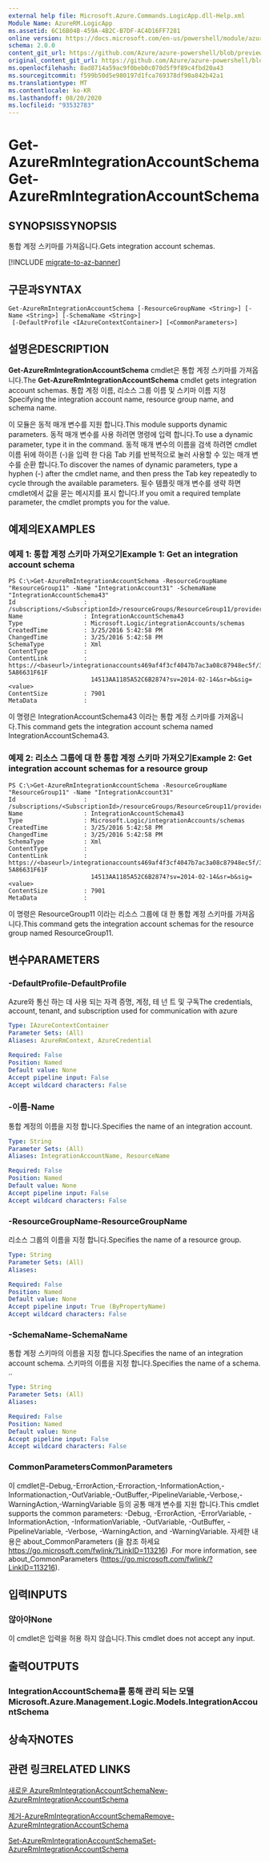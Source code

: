 ```yaml
---
external help file: Microsoft.Azure.Commands.LogicApp.dll-Help.xml
Module Name: AzureRM.LogicApp
ms.assetid: 6C16B04B-459A-4B2C-B7DF-AC4D16FF7281
online version: https://docs.microsoft.com/en-us/powershell/module/azurerm.logicapp/get-azurermintegrationaccountschema
schema: 2.0.0
content_git_url: https://github.com/Azure/azure-powershell/blob/preview/src/ResourceManager/LogicApp/Commands.LogicApp/help/Get-AzureRmIntegrationAccountSchema.md
original_content_git_url: https://github.com/Azure/azure-powershell/blob/preview/src/ResourceManager/LogicApp/Commands.LogicApp/help/Get-AzureRmIntegrationAccountSchema.md
ms.openlocfilehash: 8ad8714a59ac9f0beb0c070d5f9f89c4fbd20a43
ms.sourcegitcommit: f599b50d5e980197d1fca769378df90a842b42a1
ms.translationtype: MT
ms.contentlocale: ko-KR
ms.lasthandoff: 08/20/2020
ms.locfileid: "93532783"
---
```

# <span data-ttu-id="2cf88-101">Get-AzureRmIntegrationAccountSchema</span><span class="sxs-lookup"><span data-stu-id="2cf88-101">Get-AzureRmIntegrationAccountSchema</span></span>

## <span data-ttu-id="2cf88-102">SYNOPSIS</span><span class="sxs-lookup"><span data-stu-id="2cf88-102">SYNOPSIS</span></span>
<span data-ttu-id="2cf88-103">통합 계정 스키마를 가져옵니다.</span><span class="sxs-lookup"><span data-stu-id="2cf88-103">Gets integration account schemas.</span></span>

[!INCLUDE [migrate-to-az-banner](../../includes/migrate-to-az-banner.md)]

## <span data-ttu-id="2cf88-104">구문과</span><span class="sxs-lookup"><span data-stu-id="2cf88-104">SYNTAX</span></span>

```
Get-AzureRmIntegrationAccountSchema [-ResourceGroupName <String>] [-Name <String>] [-SchemaName <String>]
 [-DefaultProfile <IAzureContextContainer>] [<CommonParameters>]
```

## <span data-ttu-id="2cf88-105">설명은</span><span class="sxs-lookup"><span data-stu-id="2cf88-105">DESCRIPTION</span></span>
<span data-ttu-id="2cf88-106">**Get-AzureRmIntegrationAccountSchema** cmdlet은 통합 계정 스키마를 가져옵니다.</span><span class="sxs-lookup"><span data-stu-id="2cf88-106">The **Get-AzureRmIntegrationAccountSchema** cmdlet gets integration account schemas.</span></span>
<span data-ttu-id="2cf88-107">통합 계정 이름, 리소스 그룹 이름 및 스키마 이름 지정</span><span class="sxs-lookup"><span data-stu-id="2cf88-107">Specifying the integration account name, resource group name, and schema name.</span></span>

<span data-ttu-id="2cf88-108">이 모듈은 동적 매개 변수를 지원 합니다.</span><span class="sxs-lookup"><span data-stu-id="2cf88-108">This module supports dynamic parameters.</span></span>
<span data-ttu-id="2cf88-109">동적 매개 변수를 사용 하려면 명령에 입력 합니다.</span><span class="sxs-lookup"><span data-stu-id="2cf88-109">To use a dynamic parameter, type it in the command.</span></span>
<span data-ttu-id="2cf88-110">동적 매개 변수의 이름을 검색 하려면 cmdlet 이름 뒤에 하이픈 (-)을 입력 한 다음 Tab 키를 반복적으로 눌러 사용할 수 있는 매개 변수를 순환 합니다.</span><span class="sxs-lookup"><span data-stu-id="2cf88-110">To discover the names of dynamic parameters, type a hyphen (-) after the cmdlet name, and then press the Tab key repeatedly to cycle through the available parameters.</span></span>
<span data-ttu-id="2cf88-111">필수 템플릿 매개 변수를 생략 하면 cmdlet에서 값을 묻는 메시지를 표시 합니다.</span><span class="sxs-lookup"><span data-stu-id="2cf88-111">If you omit a required template parameter, the cmdlet prompts you for the value.</span></span>

## <span data-ttu-id="2cf88-112">예제의</span><span class="sxs-lookup"><span data-stu-id="2cf88-112">EXAMPLES</span></span>

### <span data-ttu-id="2cf88-113">예제 1: 통합 계정 스키마 가져오기</span><span class="sxs-lookup"><span data-stu-id="2cf88-113">Example 1: Get an integration account schema</span></span>
```
PS C:\>Get-AzureRmIntegrationAccountSchema -ResourceGroupName "ResourceGroup11" -Name "IntegrationAccount31" -SchemaName "IntegrationAccountSchema43"
Id                   : /subscriptions/<SubscriptionId>/resourceGroups/ResourceGroup11/providers/Microsoft.Logic/integrationAccounts/IntegrationAccount31/schemas/IntegrationAccountSchema43
Name                 : IntegrationAccountSchema43
Type                 : Microsoft.Logic/integrationAccounts/schemas
CreatedTime          : 3/25/2016 5:42:58 PM
ChangedTime          : 3/25/2016 5:42:58 PM
SchemaType           : Xml
ContentType          : 
ContentLink          : https://<baseurl>/integrationaccounts469af4f3cf4047b7ac3a08c87948ec5f/3839E_XML_INTEGRATIONACCOUNTSCHEMA43-5A86631F61F
                       14513AA1185A52C6B2874?sv=2014-02-14&sr=b&sig=<value>
ContentSize          : 7901
MetaData             :
```

<span data-ttu-id="2cf88-114">이 명령은 IntegrationAccountSchema43 이라는 통합 계정 스키마를 가져옵니다.</span><span class="sxs-lookup"><span data-stu-id="2cf88-114">This command gets the integration account schema named IntegrationAccountSchema43.</span></span>

### <span data-ttu-id="2cf88-115">예제 2: 리소스 그룹에 대 한 통합 계정 스키마 가져오기</span><span class="sxs-lookup"><span data-stu-id="2cf88-115">Example 2: Get integration account schemas for a resource group</span></span>
```
PS C:\>Get-AzureRmIntegrationAccountSchema -ResourceGroupName "ResourceGroup11" -Name "IntegrationAccount31"
Id                   : /subscriptions/<SubscriptionId>/resourceGroups/ResourceGroup11/providers/Microsoft.Logic/integrationAccounts/IntegrationAccount31/schemas/IntegrationAccountSchema43
Name                 : IntegrationAccountSchema43
Type                 : Microsoft.Logic/integrationAccounts/schemas
CreatedTime          : 3/25/2016 5:42:58 PM
ChangedTime          : 3/25/2016 5:42:58 PM
SchemaType           : Xml
ContentType          : 
ContentLink          : https://<baseurl>/integrationaccounts469af4f3cf4047b7ac3a08c87948ec5f/3839E_XML_INTEGRATIONACCOUNTSCHEMA43-5A86631F61F
                       14513AA1185A52C6B2874?sv=2014-02-14&sr=b&sig=<value>
ContentSize          : 7901
MetaData             :
```

<span data-ttu-id="2cf88-116">이 명령은 ResourceGroup11 이라는 리소스 그룹에 대 한 통합 계정 스키마를 가져옵니다.</span><span class="sxs-lookup"><span data-stu-id="2cf88-116">This command gets the integration account schemas for the resource group named ResourceGroup11.</span></span>

## <span data-ttu-id="2cf88-117">변수</span><span class="sxs-lookup"><span data-stu-id="2cf88-117">PARAMETERS</span></span>

### <span data-ttu-id="2cf88-118">-DefaultProfile</span><span class="sxs-lookup"><span data-stu-id="2cf88-118">-DefaultProfile</span></span>
<span data-ttu-id="2cf88-119">Azure와 통신 하는 데 사용 되는 자격 증명, 계정, 테 넌 트 및 구독</span><span class="sxs-lookup"><span data-stu-id="2cf88-119">The credentials, account, tenant, and subscription used for communication with azure</span></span>

```yaml
Type: IAzureContextContainer
Parameter Sets: (All)
Aliases: AzureRmContext, AzureCredential

Required: False
Position: Named
Default value: None
Accept pipeline input: False
Accept wildcard characters: False
```

### <span data-ttu-id="2cf88-120">-이름</span><span class="sxs-lookup"><span data-stu-id="2cf88-120">-Name</span></span>
<span data-ttu-id="2cf88-121">통합 계정의 이름을 지정 합니다.</span><span class="sxs-lookup"><span data-stu-id="2cf88-121">Specifies the name of an integration account.</span></span>

```yaml
Type: String
Parameter Sets: (All)
Aliases: IntegrationAccountName, ResourceName

Required: False
Position: Named
Default value: None
Accept pipeline input: False
Accept wildcard characters: False
```

### <span data-ttu-id="2cf88-122">-ResourceGroupName</span><span class="sxs-lookup"><span data-stu-id="2cf88-122">-ResourceGroupName</span></span>
<span data-ttu-id="2cf88-123">리소스 그룹의 이름을 지정 합니다.</span><span class="sxs-lookup"><span data-stu-id="2cf88-123">Specifies the name of a resource group.</span></span>

```yaml
Type: String
Parameter Sets: (All)
Aliases: 

Required: False
Position: Named
Default value: None
Accept pipeline input: True (ByPropertyName)
Accept wildcard characters: False
```

### <span data-ttu-id="2cf88-124">-SchemaName</span><span class="sxs-lookup"><span data-stu-id="2cf88-124">-SchemaName</span></span>
<span data-ttu-id="2cf88-125">통합 계정 스키마의 이름을 지정 합니다.</span><span class="sxs-lookup"><span data-stu-id="2cf88-125">Specifies the name of an integration account schema.</span></span>
<span data-ttu-id="2cf88-126">스키마의 이름을 지정 합니다.</span><span class="sxs-lookup"><span data-stu-id="2cf88-126">Specifies the name of a schema.</span></span>
<span data-ttu-id="2cf88-127">.</span><span class="sxs-lookup"><span data-stu-id="2cf88-127">.</span></span>

```yaml
Type: String
Parameter Sets: (All)
Aliases: 

Required: False
Position: Named
Default value: None
Accept pipeline input: False
Accept wildcard characters: False
```

### <span data-ttu-id="2cf88-128">CommonParameters</span><span class="sxs-lookup"><span data-stu-id="2cf88-128">CommonParameters</span></span>
<span data-ttu-id="2cf88-129">이 cmdlet은-Debug,-ErrorAction,-Erroraction,-InformationAction,-Informationaction,-OutVariable,-OutBuffer,-PipelineVariable,-Verbose,-WarningAction,-WarningVariable 등의 공통 매개 변수를 지원 합니다.</span><span class="sxs-lookup"><span data-stu-id="2cf88-129">This cmdlet supports the common parameters: -Debug, -ErrorAction, -ErrorVariable, -InformationAction, -InformationVariable, -OutVariable, -OutBuffer, -PipelineVariable, -Verbose, -WarningAction, and -WarningVariable.</span></span> <span data-ttu-id="2cf88-130">자세한 내용은 about_CommonParameters (을 참조 하세요 https://go.microsoft.com/fwlink/?LinkID=113216) .</span><span class="sxs-lookup"><span data-stu-id="2cf88-130">For more information, see about_CommonParameters (https://go.microsoft.com/fwlink/?LinkID=113216).</span></span>

## <span data-ttu-id="2cf88-131">입력</span><span class="sxs-lookup"><span data-stu-id="2cf88-131">INPUTS</span></span>

### <span data-ttu-id="2cf88-132">않아야</span><span class="sxs-lookup"><span data-stu-id="2cf88-132">None</span></span>
<span data-ttu-id="2cf88-133">이 cmdlet은 입력을 허용 하지 않습니다.</span><span class="sxs-lookup"><span data-stu-id="2cf88-133">This cmdlet does not accept any input.</span></span>

## <span data-ttu-id="2cf88-134">출력</span><span class="sxs-lookup"><span data-stu-id="2cf88-134">OUTPUTS</span></span>

### <span data-ttu-id="2cf88-135">IntegrationAccountSchema를 통해 관리 되는 모델</span><span class="sxs-lookup"><span data-stu-id="2cf88-135">Microsoft.Azure.Management.Logic.Models.IntegrationAccountSchema</span></span>

## <span data-ttu-id="2cf88-136">상속자</span><span class="sxs-lookup"><span data-stu-id="2cf88-136">NOTES</span></span>

## <span data-ttu-id="2cf88-137">관련 링크</span><span class="sxs-lookup"><span data-stu-id="2cf88-137">RELATED LINKS</span></span>

[<span data-ttu-id="2cf88-138">새로운 AzureRmIntegrationAccountSchema</span><span class="sxs-lookup"><span data-stu-id="2cf88-138">New-AzureRmIntegrationAccountSchema</span></span>](./New-AzureRmIntegrationAccountSchema.md)

[<span data-ttu-id="2cf88-139">제거-AzureRmIntegrationAccountSchema</span><span class="sxs-lookup"><span data-stu-id="2cf88-139">Remove-AzureRmIntegrationAccountSchema</span></span>](./Remove-AzureRmIntegrationAccountSchema.md)

[<span data-ttu-id="2cf88-140">Set-AzureRmIntegrationAccountSchema</span><span class="sxs-lookup"><span data-stu-id="2cf88-140">Set-AzureRmIntegrationAccountSchema</span></span>](./Set-AzureRmIntegrationAccountSchema.md)


